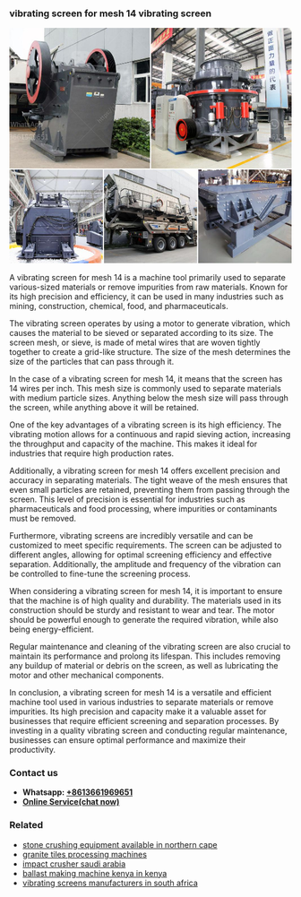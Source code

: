 <h3>vibrating screen for mesh 14 vibrating screen</h3><img src='1704951363.jpg' alt=''><p>A vibrating screen for mesh 14 is a machine tool primarily used to separate various-sized materials or remove impurities from raw materials. Known for its high precision and efficiency, it can be used in many industries such as mining, construction, chemical, food, and pharmaceuticals.</p><p>The vibrating screen operates by using a motor to generate vibration, which causes the material to be sieved or separated according to its size. The screen mesh, or sieve, is made of metal wires that are woven tightly together to create a grid-like structure. The size of the mesh determines the size of the particles that can pass through it.</p><p>In the case of a vibrating screen for mesh 14, it means that the screen has 14 wires per inch. This mesh size is commonly used to separate materials with medium particle sizes. Anything below the mesh size will pass through the screen, while anything above it will be retained.</p><p>One of the key advantages of a vibrating screen is its high efficiency. The vibrating motion allows for a continuous and rapid sieving action, increasing the throughput and capacity of the machine. This makes it ideal for industries that require high production rates.</p><p>Additionally, a vibrating screen for mesh 14 offers excellent precision and accuracy in separating materials. The tight weave of the mesh ensures that even small particles are retained, preventing them from passing through the screen. This level of precision is essential for industries such as pharmaceuticals and food processing, where impurities or contaminants must be removed.</p><p>Furthermore, vibrating screens are incredibly versatile and can be customized to meet specific requirements. The screen can be adjusted to different angles, allowing for optimal screening efficiency and effective separation. Additionally, the amplitude and frequency of the vibration can be controlled to fine-tune the screening process.</p><p>When considering a vibrating screen for mesh 14, it is important to ensure that the machine is of high quality and durability. The materials used in its construction should be sturdy and resistant to wear and tear. The motor should be powerful enough to generate the required vibration, while also being energy-efficient.</p><p>Regular maintenance and cleaning of the vibrating screen are also crucial to maintain its performance and prolong its lifespan. This includes removing any buildup of material or debris on the screen, as well as lubricating the motor and other mechanical components.</p><p>In conclusion, a vibrating screen for mesh 14 is a versatile and efficient machine tool used in various industries to separate materials or remove impurities. Its high precision and capacity make it a valuable asset for businesses that require efficient screening and separation processes. By investing in a quality vibrating screen and conducting regular maintenance, businesses can ensure optimal performance and maximize their productivity.</p><h3>Contact us</h3><ul><li><strong>Whatsapp:&nbsp;<a href="https://wa.me/8613661969651">+8613661969651</a></strong></li><li><a href="https://swt.shibang-china.com/?git&amp;zhl&amp;vibrating screen for mesh 14 vibrating screen"><strong>Online Service(chat now)</strong></a></li></ul><h3>Related</h3><ul><li><a href='stone crushing equipment available in northern cape.md'>stone crushing equipment available in northern cape</a></li><li><a href='granite tiles processing machines.md'>granite tiles processing machines</a></li><li><a href='impact crusher saudi arabia.md'>impact crusher saudi arabia</a></li><li><a href='ballast making machine kenya in kenya.md'>ballast making machine kenya in kenya</a></li><li><a href='vibrating screens manufacturers in south africa.md'>vibrating screens manufacturers in south africa</a></li></ul>